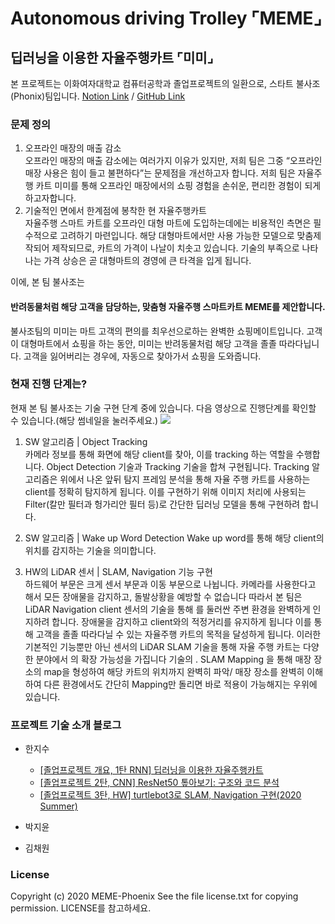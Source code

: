 # Autonomous driving Trolley ⌜MEME⌟
## 딥러닝을 이용한 자율주행카트 ⌜미미⌟
본 프로젝트는 이화여자대학교 컴퓨터공학과 졸업프로젝트의 일환으로, 스타트 불사조(Phonix)팀입니다.
[Notion Link](https://bit.ly/3lN3iEF) / 
[GitHub Link](https://github.com/MEME-Phoenix)

### 문제 정의
1. 오프라인 매장의 매출 감소  
 오프라인 매장의 매출 감소에는 여러가지 이유가 있지만, 저희 팀은 그중 “오프라인 매장 사용은 힘이 들고 불편하다”는 문제점을 개선하고자 합니다. 저희 팀은 자율주행 카트 미미를 통해 오프라인 매장에서의 쇼핑 경험을 손쉬운, 편리한 경험이 되게 하고자합니다.
2. 기술적인 면에서 한계점에 봉착한 현 자율주행카트  
자율주행 스마트 카트를 오프라인 대형 마트에 도입하는데에는 비용적인 측면은 필수적으로 고려하기 마련입니다. 해당 대형마트에서만 사용 가능한 모델으로 맞춤제작되어 제작되므로, 카트의 가격이 나날이 치솟고 있습니다. 기술의 부족으로 나타나는 가격 상승은 곧 대형마트의 경영에 큰 타격을 입게 됩니다.
  
이에, 본 팀 불사조는
#### 반려동물처럼  해당 고객을 담당하는, 맞춤형 자율주행 스마트카트 MEME를 제안합니다.  
불사조팀의 미미는 마트 고객의 편의를 최우선으로하는 완벽한 쇼핑메이트입니다. 고객이 대형마트에서 쇼핑을 하는 동안, 미미는 반려동물처럼 해당 고객을 졸졸 따라다닙니다. 고객을 잃어버리는 경우에, 자동으로 찾아가서 쇼핑을 도와줍니다.

### 현재 진행 단계는?
현재 본 팀 불사조는 기술 구현 단계 중에 있습니다. 다음 영상으로 진행단계를 확인할 수 있습니다.(해당 썸네일을 눌러주세요.)
[![](http://img.youtube.com/vi/KcIz_Y_clhU/0.jpg)](http://www.youtube.com/watch?v=KcIz_Y_clhU "")
1. SW 알고리즘 | Object Tracking  
카메라 정보를 통해 화면에 해당 client를 찾아, 이를 tracking 하는 역할을 수행합니다. Object Detection 기술과 Tracking 기술을 합쳐 구현됩니다. Tracking 알고리즘은  위에서 나온 앞뒤 탐지 프레임 분석을 통해 자율 주행 카트를 사용하는 client를 정확히 탐지하게 됩니다. 이를 구현하기 위해 이미지 처리에 사용되는 Filter(칼만 필터과 헝가리안 필터 등)로 간단한 딥러닝 모델을 통해 구현하려 합니다.  

2. SW 알고리즘 | Wake up Word Detection
Wake up word를 통해 해당 client의 위치를 감지하는 기술을 의미합니다.

3. HW의 LiDAR 센서 | SLAM, Navigation 기능 구현  
하드웨어 부문은 크게 센서 부문과 이동 부문으로 나뉩니다.
 카메라를 사용한다고 해서 모든 장애물을 감지하고,  돌발상황을 예방할 수 없습니다 따라서 본 팀은 LiDAR Navigation client 센서의 기술을 통해 를 둘러싼 주변 환경을 완벽하게 인지하려 합니다. 장애물을 감지하고 client와의 적정거리를 유지하게 됩니다 이를 통해 고객을 졸졸 따라다닐 수 있는 자율주행 카트의 목적을 달성하게 됩니다.
이러한 기본적인 기능뿐만 아닌 센서의 LiDAR SLAM 기술을 통해 자율 주행 카트는 다양한 분야에서 의 확장 가능성을 가집니다 기술의 . SLAM Mapping 을 통해 매장 장소의 map을 형성하여 해당 카트의 위치까지 완벽히 파악/ 매장 장소를 완벽히 이해하여 다른 환경에서도 간단히 Mapping만 돌리면 바로 적용이 가능해지는 우위에 있습니다.

### 프로젝트 기술 소개 블로그  
- 한지수
    * [[졸업프로젝트 개요, 1탄 RNN] 딥러닝을 이용한 자율주행카트](https://jisuhan.tistory.com/entry/졸업프로젝트딥러닝을-이용한-자율주행카트)
    * [[졸업프로젝트 2탄, CNN] ResNet50 톺아보기: 구조와 코드 분석](https://jisuhan.tistory.com/entry/CNN-ResNet50-톺아보기-구조와-코드-분석)
    * [[졸업프로젝트 3탄, HW] turtlebot3로 SLAM, Navigation 구현(2020 Summer)](https://jisuhan.tistory.com/entry/turtlebot3로-SLAM-Navigation-구현하기)  

- 박지윤  
- 김채원  
  

### License
Copyright (c) 2020 MEME-Phoenix
See the file license.txt for copying permission. LICENSE를 참고하세요.
